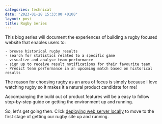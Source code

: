 ```yaml
---
categories: technical
date: "2023-01-28 15:33:00 +0100"
layout: post
title: Rugby Series
---
```


This blog series will document the experiences of building a rugby focused website that enables users to:

    - browse historical rugby results
    - search for statistics related to a specific game 
    - visualize and analyse team performance
    - sign up to receive result notifications for their favourite team
    - Predict team performance in an upcoming match based on historical results

The reason for choosing rugby as an area of focus is simply because I love watching rugby so it makes it a natural product candidate for me!

Accompanying the build out of product features will be a easy to follow step-by-step guide on getting the environment up and running.

So, let's get going then. Click <a href="https://timosullivan.org/deploying-web-server-locally/">deploying web server locally</a> to move to the first stage of getting our rugby site up and running.
